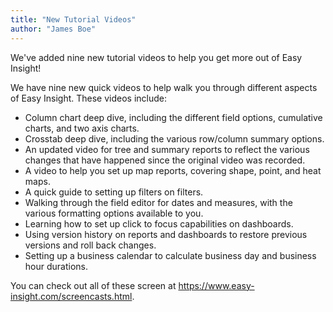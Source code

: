 ```yaml
---
title: "New Tutorial Videos"
author: "James Boe"
---
```


We've added nine new tutorial videos to help you get more out of Easy Insight!<!--more-->

We have nine new quick videos to help walk you through different aspects of Easy Insight. These videos include:

<ul>
<li>Column chart deep dive, including the different field options, cumulative charts, and two axis charts.</li>
<li>Crosstab deep dive, including the various row/column summary options.</li>
<li>An updated video for tree and summary reports to reflect the various changes that have happened since the original video was recorded.</li>
<li>A video to help you set up map reports, covering shape, point, and heat maps.</li>
<li>A quick guide to setting up filters on filters.</li>
<li>Walking through the field editor for dates and measures, with the various formatting options available to you.</li>
<li>Learning how to set up click to focus capabilities on dashboards.</li>
<li>Using version history on reports and dashboards to restore previous versions and roll back changes.</li>
<li>Setting up a business calendar to calculate business day and business hour durations.</li>
</ul>

You can check out all of these screen at <a href="https://www.easy-insight.com/screencasts.html">https://www.easy-insight.com/screencasts.html</a>.
